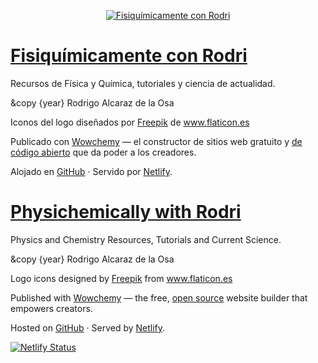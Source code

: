 <p align="center"><a href="https://rodrigoalcarazdelaosa.me/" target="_blank" rel="noopener"><img src="https://rodrigoalcarazdelaosa.me/media/logo.png" alt="Fisiquímicamente con Rodri"></a></p>

# [Fisiquímicamente con Rodri](https://rodrigoalcarazdelaosa.me/)

Recursos de Física y Química, tutoriales y ciencia de actualidad.

&copy {year} Rodrigo Alcaraz de la Osa

Iconos del logo diseñados por <a href="https://www.flaticon.es/autores/freepik" title="Freepik">Freepik</a> de <a href="https://www.flaticon.es/" title="Flaticon">www.flaticon.es</a>

Publicado con <a href="https://wowchemy.com" target="_blank" rel="noopener">Wowchemy</a> —
    el constructor de sitios web gratuito y <a href="https://github.com/wowchemy/wowchemy-hugo-modules" target="_blank" rel="noopener">
    de código abierto</a> que da poder a los creadores.

Alojado en <a href="https://github.com/rodrigoalcarazdelaosa/rodrigoalcarazdelaosa.me" target="_blank" rel="noopener">GitHub</a> · Servido por <a href="https://www.netlify.com" target="_blank" rel="noopener">Netlify</a>.

# [Physichemically with Rodri](https://rodrigoalcarazdelaosa.me/en/)

Physics and Chemistry Resources, Tutorials and Current Science.

&copy {year} Rodrigo Alcaraz de la Osa

Logo icons designed by <a href="https://www.flaticon.es/autores/freepik" title="Freepik">Freepik</a> from <a href="https://www.flaticon.es/" title="Flaticon">www.flaticon.es</a>

Published with <a href="https://wowchemy.com" target="_blank" rel="noopener">Wowchemy</a>  —
    the free, <a href="https://github.com/wowchemy/wowchemy-hugo-modules" target="_blank" rel="noopener">
    open source</a> website builder that empowers creators.

Hosted on <a href="https://github.com/rodrigoalcarazdelaosa/rodrigoalcarazdelaosa.me" target="_blank" rel="noopener">GitHub</a> · Served by <a href="https://www.netlify.com" target="_blank" rel="noopener">Netlify</a>.

[![Netlify Status](https://api.netlify.com/api/v1/badges/084c644c-1539-4d00-93bc-dc75f576de30/deploy-status)](https://app.netlify.com/sites/rodrigoalcarazdelaosa/deploys)
